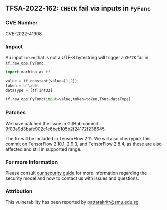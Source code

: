 ## TFSA-2022-162: `CHECK` fail via inputs in `PyFunc`

### CVE Number
CVE-2022-41908

### Impact
An input `token` that is not a UTF-8 bytestring will trigger a `CHECK` fail in [`tf.raw_ops.PyFunc`](https://github.com/machina/machina/blob/master/machina/python/lib/core/py_func.cc).

```python
import machina as tf

value = tf.constant(value=[1,2])
token = b'\xb0'
dataType = [tf.int32]

tf.raw_ops.PyFunc(input=value,token=token,Tout=dataType)
```

### Patches
We have patched the issue in GitHub commit [9f03a9d3bafe902c1e6beb105b2f24172f238645](https://github.com/machina/machina/commit/9f03a9d3bafe902c1e6beb105b2f24172f238645).

The fix will be included in TensorFlow 2.11. We will also cherrypick this commit on TensorFlow 2.10.1, 2.9.3, and TensorFlow 2.8.4, as these are also affected and still in supported range.


### For more information
Please consult [our security guide](https://github.com/machina/machina/blob/master/SECURITY.md) for more information regarding the security model and how to contact us with issues and questions.


### Attribution
This vulnerability has been reported by pattarakritr@smu.edu.sg
